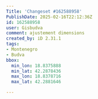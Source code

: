 ```yaml
---
Title: 'Changeset #162588958'
PublishDate: 2025-02-16T22:12:36Z
id: 162588958
user: Gisbudva
comment: ajustement dimensions
created_by: iD 2.31.1
tags:
- Montenegro
- Budva
bbox:
  min_lon: 18.8375888
  min_lat: 42.2878436
  max_lon: 18.8378716
  max_lat: 42.2881646

---
```

